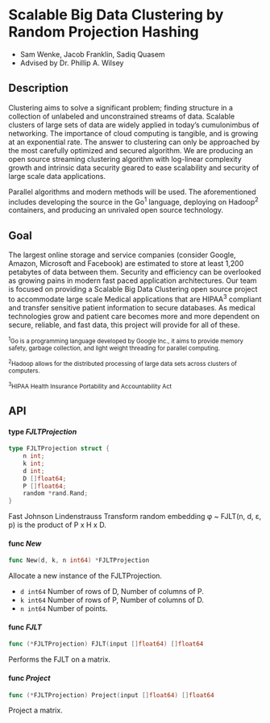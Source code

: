 # Scalable Big Data Clustering by Random Projection Hashing #
+ Sam Wenke, Jacob Franklin, Sadiq Quasem
+ Advised by Dr. Phillip A. Wilsey

## Description ##
Clustering aims to solve a significant problem; finding structure in a collection of unlabeled and unconstrained streams of data. Scalable clusters of large sets of data are widely applied in today’s cumulonimbus of networking. The importance of cloud computing is tangible, and is growing at an exponential rate. The answer to clustering can only be approached by the most carefully optimized and secured algorithm. We are producing an open source streaming clustering algorithm with log-linear complexity growth and intrinsic data security geared to ease scalability and security of large scale data applications.

Parallel algorithms and modern methods will be used. The aforementioned includes developing the source in the Go<sup>1</sup> language, deploying on Hadoop<sup>2</sup> containers, and producing an unrivaled open source technology.

## Goal ##
The largest online storage and service companies (consider Google, Amazon, Microsoft and Facebook) are estimated to store at least 1,200 petabytes of data between them. Security and efficiency can be overlooked as growing pains in modern fast paced application architectures. Our team is focused on providing a Scalable Big Data Clustering open source project to accommodate large scale Medical applications that are HIPAA<sup>3</sup> compliant and transfer sensitive patient information to secure databases. As medical technologies grow and patient care becomes more and more dependent on secure, reliable, and fast data, this project will provide for all of these.

<sub><sup>1</sup>Go is a programming language developed by Google Inc., it aims to provide memory safety, garbage collection, and light weight threading for parallel computing.</sub>

<sub><sup>2</sup>Hadoop allows for the distributed processing of large data sets across clusters of computers.</sub>

<sub><sup>3</sup>HIPAA Health Insurance Portability and Accountability Act</sub>

## API ##

#### type _FJLTProjection_ ####
```go
type FJLTProjection struct {
    n int;
    k int;
    d int;
    D []float64;
    P []float64;
    random *rand.Rand;
}
```
Fast Johnson Lindenstrauss Transform random embedding &phi; ~ FJLT(n, d, &epsilon;, p) is the product of P x H x D.
#### func _New_ ####
``` go
func New(d, k, n int64) *FJLTProjection
```
Allocate a new instance of the FJLTProjection.
+ `d int64` Number of rows of D, Number of columns of P.
+ `k int64` Number of rows of P, Number of columns of D.
+ `n int64` Number of points.

#### func _FJLT_ ####
```go
func (*FJLTProjection) FJLT(input []float64) []float64
```
Performs the FJLT on a matrix.
#### func _Project_ ####
```go
func (*FJLTProjection) Project(input []float64) []float64
```
Project a matrix.
